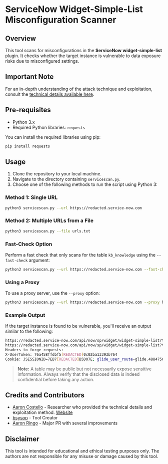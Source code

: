 # ServiceNow Widget-Simple-List Misconfiguration Scanner

## Overview
This tool scans for misconfigurations in the **ServiceNow** **widget-simple-list** plugin. It checks whether the target instance is vulnerable to data exposure risks due to misconfigured settings.

## Important Note
For an in-depth understanding of the attack technique and exploitation, consult the [technical details available here](https://www.enumerated.ie/servicenow-data-exposure).

## Pre-requisites
- Python 3.x
- Required Python libraries: `requests`

You can install the required libraries using pip:
```bash
pip install requests
```

## Usage

1. Clone the repository to your local machine.
2. Navigate to the directory containing `servicescan.py`.
3. Choose one of the following methods to run the script using Python 3:

### Method 1: Single URL
```bash
python3 servicescan.py --url https://redacted.service-now.com
```

### Method 2: Multiple URLs from a File
```bash
python3 servicescan.py --file urls.txt
```

### Fast-Check Option
Perform a fast check that only scans for the table `kb_knowledge` using the `--fast-check` argument:
```bash
python3 servicescan.py --url https://redacted.service-now.com --fast-check
```

### Using a Proxy
To use a proxy server, use the `--proxy` option:
```bash
python3 servicescan.py --url https://redacted.service-now.com --proxy http://host:port
```

### Example Output
If the target instance is found to be vulnerable, you'll receive an output similar to the following:
```bash
https://redacted.service-now.com/api/now/sp/widget/widget-simple-list?t=incident is EXPOSED, found at least 167 items
https://redacted.service-now.com/api/now/sp/widget/widget-simple-list?t=oauth_entity is EXPOSED, found at least 3 items
Headers to forge requests:
X-UserToken: 76a458ffdbf5[REDACTED]0c02ba13393b764
Cookie: JSESSIONID=7EB7[REDACTED]B5D07E; glide_user_route=glide.4884750d[REDACTED]ca0436e4; glide_node_id_for_js=3143935013eaa5a1e[REDACTED]8a698b419c40837dfce63002d5;
```

> **Note:** A table may be public but not necessarily expose sensitive information. Always verify that the disclosed data is indeed confidential before taking any action.

## Credits and Contributors

- [Aaron Costello](https://twitter.com/ConspiracyProof) - Researcher who provided the technical details and exploitation method. [Website](https://www.enumerated.ie/)
- [bsysop](https://twitter.com/bsysop) - Tool Creator
- [Aaron Ringo](https://twitter.com/AlphaRingo) - Major PR with several improvements

## Disclaimer
This tool is intended for educational and ethical testing purposes only. The authors are not responsible for any misuse or damage caused by this tool.
